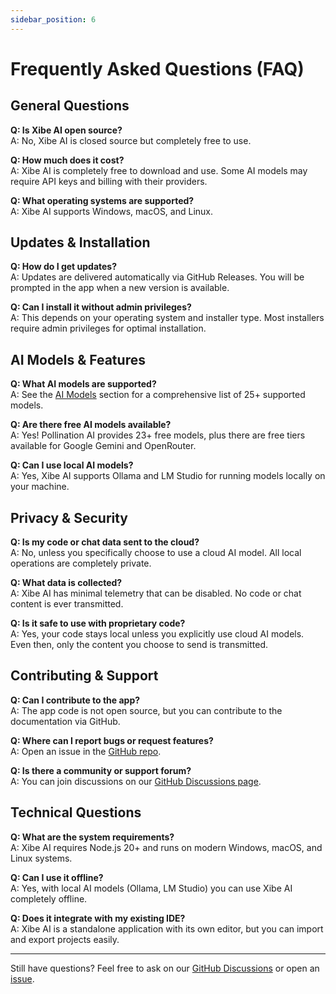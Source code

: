 ```yaml
---
sidebar_position: 6
---
```


# Frequently Asked Questions (FAQ)

## General Questions

**Q: Is Xibe AI open source?**  
A: No, Xibe AI is closed source but completely free to use.

**Q: How much does it cost?**  
A: Xibe AI is completely free to download and use. Some AI models may require API keys and billing with their providers.

**Q: What operating systems are supported?**  
A: Xibe AI supports Windows, macOS, and Linux.

## Updates & Installation

**Q: How do I get updates?**  
A: Updates are delivered automatically via GitHub Releases. You will be prompted in the app when a new version is available.

**Q: Can I install it without admin privileges?**  
A: This depends on your operating system and installer type. Most installers require admin privileges for optimal installation.

## AI Models & Features

**Q: What AI models are supported?**  
A: See the [AI Models](models) section for a comprehensive list of 25+ supported models.

**Q: Are there free AI models available?**  
A: Yes! Pollination AI provides 23+ free models, plus there are free tiers available for Google Gemini and OpenRouter.

**Q: Can I use local AI models?**  
A: Yes, Xibe AI supports Ollama and LM Studio for running models locally on your machine.

## Privacy & Security

**Q: Is my code or chat data sent to the cloud?**  
A: No, unless you specifically choose to use a cloud AI model. All local operations are completely private.

**Q: What data is collected?**  
A: Xibe AI has minimal telemetry that can be disabled. No code or chat content is ever transmitted.

**Q: Is it safe to use with proprietary code?**  
A: Yes, your code stays local unless you explicitly use cloud AI models. Even then, only the content you choose to send is transmitted.

## Contributing & Support

**Q: Can I contribute to the app?**  
A: The app code is not open source, but you can contribute to the documentation via GitHub.

**Q: Where can I report bugs or request features?**  
A: Open an issue in the [GitHub repo](https://github.com/iotserver24/codex/issues).

**Q: Is there a community or support forum?**  
A: You can join discussions on our [GitHub Discussions page](https://github.com/iotserver24/codex/discussions).

## Technical Questions

**Q: What are the system requirements?**  
A: Xibe AI requires Node.js 20+ and runs on modern Windows, macOS, and Linux systems.

**Q: Can I use it offline?**  
A: Yes, with local AI models (Ollama, LM Studio) you can use Xibe AI completely offline.

**Q: Does it integrate with my existing IDE?**  
A: Xibe AI is a standalone application with its own editor, but you can import and export projects easily.

---

Still have questions? Feel free to ask on our [GitHub Discussions](https://github.com/iotserver24/codex/discussions) or open an [issue](https://github.com/iotserver24/codex/issues). 